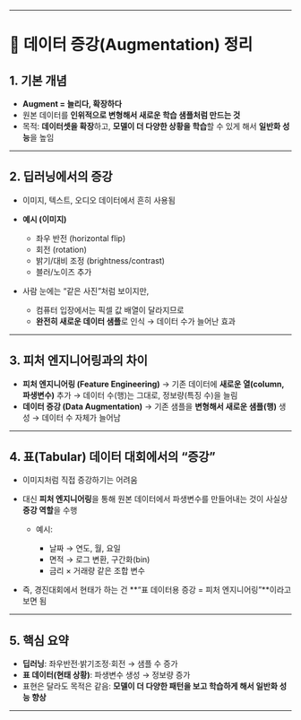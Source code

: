 
---

# 📌 데이터 증강(Augmentation) 정리

## 1. 기본 개념

* **Augment = 늘리다, 확장하다**
* 원본 데이터를 **인위적으로 변형해서 새로운 학습 샘플처럼 만드는 것**
* 목적: **데이터셋을 확장**하고, **모델이 더 다양한 상황을 학습**할 수 있게 해서 **일반화 성능**을 높임

---

## 2. 딥러닝에서의 증강

* 이미지, 텍스트, 오디오 데이터에서 흔히 사용됨
* **예시 (이미지)**

  * 좌우 반전 (horizontal flip)
  * 회전 (rotation)
  * 밝기/대비 조정 (brightness/contrast)
  * 블러/노이즈 추가
* 사람 눈에는 “같은 사진”처럼 보이지만,

  * 컴퓨터 입장에서는 픽셀 값 배열이 달라지므로
  * **완전히 새로운 데이터 샘플**로 인식 → 데이터 수가 늘어난 효과

---

## 3. 피처 엔지니어링과의 차이

* **피처 엔지니어링 (Feature Engineering)**
  → 기존 데이터에 **새로운 열(column, 파생변수)** 추가
  → 데이터 수(행)는 그대로, 정보량(특징 수)을 늘림
* **데이터 증강 (Data Augmentation)**
  → 기존 샘플을 **변형해서 새로운 샘플(행)** 생성
  → 데이터 수 자체가 늘어남

---

## 4. 표(Tabular) 데이터 대회에서의 “증강”

* 이미지처럼 직접 증강하기는 어려움
* 대신 **피처 엔지니어링**을 통해 원본 데이터에서 파생변수를 만들어내는 것이 사실상 **증강 역할**을 수행

  * 예시:

    * 날짜 → 연도, 월, 요일
    * 면적 → 로그 변환, 구간화(bin)
    * 금리 × 거래량 같은 조합 변수
* 즉, 경진대회에서 현태가 하는 건 \*\*“표 데이터용 증강 = 피처 엔지니어링”\*\*이라고 보면 됨

---

## 5. 핵심 요약

* **딥러닝**: 좌우반전·밝기조정·회전 → 샘플 수 증가
* **표 데이터(현태 상황)**: 파생변수 생성 → 정보량 증가
* 표현은 달라도 목적은 같음:
  **모델이 더 다양한 패턴을 보고 학습하게 해서 일반화 성능 향상**

---


